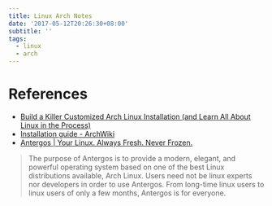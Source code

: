 ```yaml
---
title: Linux Arch Notes
date: '2017-05-12T20:26:30+08:00'
subtitle: ''
tags:
  - linux
  - arch
---
```


# References

- [Build a Killer Customized Arch Linux Installation (and Learn All About Linux in the Process)](http://lifehacker.com/5680453/build-a-killer-customized-arch-linux-installation-and-learn-all-about-linux-in-the-process)
- [Installation guide - ArchWiki](https://wiki.archlinux.org/index.php/Installation_guide)
- [Antergos | Your Linux. Always Fresh. Never Frozen.](https://antergos.com/)

> The purpose of Antergos is to provide a modern, elegant, and powerful operating system based on one of the best Linux distributions available, Arch Linux. Users need not be linux experts nor developers in order to use Antergos. From long-time linux users to linux users of only a few months, Antergos is for everyone.
